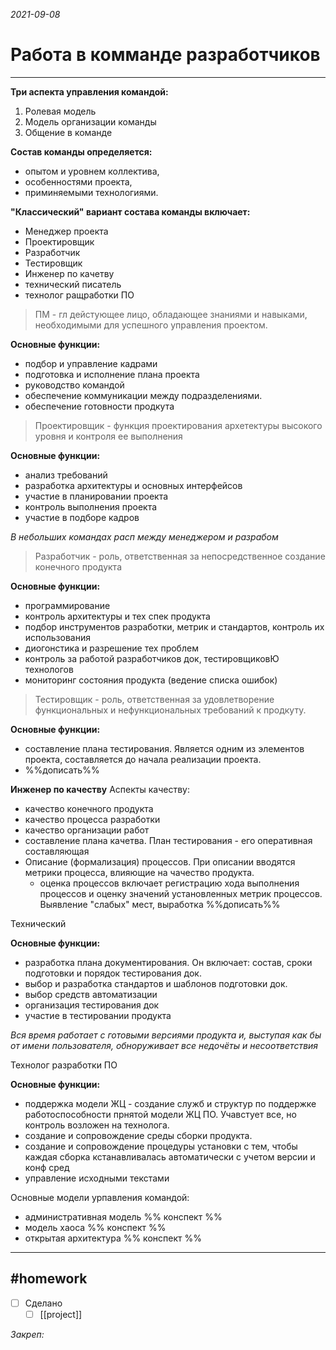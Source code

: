 *2021-09-08*

# Работа в комманде разработчиков
---

**Три аспекта управления командой:**
1. Ролевая модель 
2. Модель организации команды
3. Общение в команде

**Состав команды определяется:**
- опытом и уровнем коллектива,
- особенностями проекта,
- приминяемыми технологиями.

**"Классический" вариант состава команды включает:**
-  Менеджер проекта
-  Проектировщик
-  Разработчик
-  Тестировщик
-  Инженер по качетву
-  технический писатель
-  технолог ращработки ПО

>ПМ - гл дейстующее лицо, обладающее знаниями и навыками, необходимыми для успешного управления проектом.

**Основные функции:**
- подбор и управление кадрами
- подготовка и исполнение плана проекта
- руководство командой
- обеспечение коммуникации между подразделениями.
- обеспечение готовности продкута

>Проектировщик - функция проектирования архетектуры высокого уровня и контроля ее выполнения

**Основные функции:**
- анализ требований
- разработка архитектуры и основных интерфейсов
- участие в планировании проекта
- контроль выполнения проекта
- участие в подборе кадров

*В небольших командах расп между менеджером и разрабом*

>Разработчик - роль, ответственная за непосредственное создание конечного продукта

**Основные функции:**
- программирование
- контроль архитектуры и тех спек продукта
- подбор инструментов разработки, метрик и стандартов, контроль их использования
- диогонстика и разрешение тех проблем
- контроль за работой разработчиков док, тестировщиковЮ технологов
- мониторинг состояния продукта (ведение списка ошибок)

>Тестировщик - роль, ответственная за удовлетворение функциональных и нефункциональных требований к продкуту.

**Основные функции:**
- составление плана тестирования. Является одним из элементов проекта, составляется до начала реализации проекта. 
- %%дописать%%

**Инженер по качеству**
Аспекты качеству:
- качество конечного продукта
- качество процесса разработки
- качество организации работ
- составление плана качетва. План тестирования - его оперативная составляющая
- Описание (формализация) процессов. При описании вводятся метрики процесса, влияющие на чачество продукта.
	- оценка процессов включает регистрацию хода выполнения процессов и оценку значений установленных метрик процессов. Выявление "слабых" мест, выработка %%дописать%%

Технический 

**Основные функции:**
- разработка плана документирования. Он включает: состав, сроки подготовки и порядок тестирования док.
- выбор и разработка стандартов и шаблонов подготовки док.
- выбор средств автоматизации
- организация тестирования док
- участие в тестировании продукта

*Вся время работает с готовыми версиями продукта и, выступая как бы от имени пользователя, обноруживает все недочёты и несоответствия*

Технолог разработки ПО

**Основные функции:**
- поддержка модели ЖЦ - создание служб и структур по поддержке работоспособности прнятой модели ЖЦ ПО. Учавстует все, но контроль возложен на технолога.
- создание и сопровождение среды сборки продукта.
- создание и сопровождение процедуры установки с тем, чтобы каждая сборка кстанавливалась автоматически с учетом версии и конф сред
- управление исходными текстами 

Основные модели урпавления командой:
- административная модель %% конспект %%
- модель хаоса %% конспект %%
- открытая архитектура %% конспект %%



---

##    #homework 

- [ ]  Сделано
	- [ ] [[project]]

_Закреп:_
